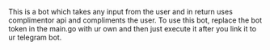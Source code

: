  This is a bot which takes any input from the user and in return uses complimentor api and compliments the user.
 To use this bot, replace the bot token in the main.go with ur own and then just execute it after you link it to ur telegram bot.
 
